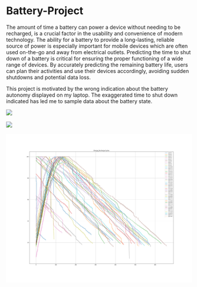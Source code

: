 # Battery-Project

The amount of time a battery can power a device without needing to be recharged, is a crucial factor in the usability and convenience of modern technology. The ability for a battery to provide a long-lasting, reliable source of power is especially important for mobile devices which are often used on-the-go and away from electrical outlets.
Predicting the time to shut down of a battery is critical for ensuring the proper functioning of a wide range of devices. By accurately predicting the remaining battery life, users can plan their activities and use their devices accordingly, avoiding sudden shutdowns and potential data loss.

This project is motivated by the wrong indication about the battery autonomy displayed on my laptop. The exaggerated time to shut down indicated has led me to sample data about the battery state.

![](./assets/images/Problem_Framing.png)

![](./assets/images/Sampling_Period.png)

![](./assets/images/Charge_Discharge.png)